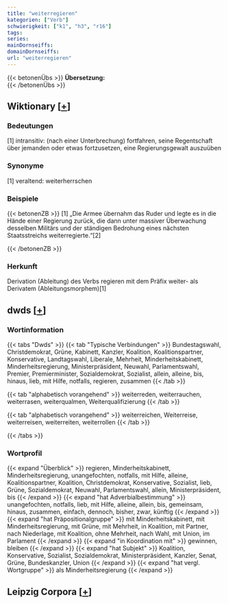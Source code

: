 ```yaml
---
title: "weiterregieren"
kategorien: ["Verb"]
schwierigkeit: ["k1", "h3", "r16"]
tags:
series:
mainDornseiffs:
domainDornseiffs:
url: "weiterregieren"
---
```


{{< betonenÜbs >}}
**Übersetzung:**  
{{< /betonenÜbs >}}

## Wiktionary [[+](https://de.wiktionary.org/wiki/weiterregieren)]

### Bedeutungen
[1] intransitiv: (nach einer Unterbrechung) fortfahren, seine Regentschaft über jemanden oder etwas fortzusetzen, eine Regierungsgewalt auszuüben  

### Synonyme
[1] veraltend: weiterherrschen  

### Beispiele
{{< betonenZB >}}
[1] „Die Armee übernahm das Ruder und legte es in die Hände einer Regierung zurück, die dann unter massiver Überwachung desselben Militärs und der ständigen Bedrohung eines nächsten Staatsstreichs weiterregierte.“[2]  

{{< /betonenZB >}}
### Herkunft
Derivation (Ableitung) des Verbs regieren mit dem Präfix weiter- als Derivatem (Ableitungsmorphem)[1]  



## dwds [[+](https://www.dwds.de/wb/weiterregieren)]

### Wortinformation
{{< tabs "Dwds" >}}
{{< tab "Typische Verbindungen" >}}
Bundestagswahl, Christdemokrat, Grüne, Kabinett, Kanzler, Koalition, Koalitionspartner, Konservative, Landtagswahl, Liberale, Mehrheit, Minderheitskabinett, Minderheitsregierung, Ministerpräsident, Neuwahl, Parlamentswahl, Premier, Premierminister, Sozialdemokrat, Sozialist, allein, alleine, bis, hinaus, lieb, mit Hilfe, notfalls, regieren, zusammen
{{< /tab >}}

{{< tab "alphabetisch vorangehend" >}}
weiterreden, weiterrauchen, weiterrasen, weiterqualmen, Weiterqualifizierung
{{< /tab >}}

{{< tab "alphabetisch vorangehend" >}}
weiterreichen, Weiterreise, weiterreisen, weiterreiten, weiterrollen
{{< /tab >}}

{{< /tabs >}}

### Wortprofil
{{< expand "Überblick" >}} regieren, Minderheitskabinett, Minderheitsregierung, unangefochten, notfalls, mit Hilfe, alleine, Koalitionspartner, Koalition, Christdemokrat, Konservative, Sozialist, lieb, Grüne, Sozialdemokrat, Neuwahl, Parlamentswahl, allein, Ministerpräsident, bis {{< /expand >}}
{{< expand "hat Adverbialbestimmung" >}} unangefochten, notfalls, lieb, mit Hilfe, alleine, allein, bis, gemeinsam, hinaus, zusammen, einfach, dennoch, bisher, zwar, künftig {{< /expand >}}
{{< expand "hat Präpositionalgruppe" >}} mit Minderheitskabinett, mit Minderheitsregierung, mit Grüne, mit Mehrheit, in Koalition, mit Partner, nach Niederlage, mit Koalition, ohne Mehrheit, nach Wahl, mit Union, im Parlament {{< /expand >}}
{{< expand "in Koordination mit" >}} gewinnen, bleiben {{< /expand >}}
{{< expand "hat Subjekt" >}} Koalition, Konservative, Sozialist, Sozialdemokrat, Ministerpräsident, Kanzler, Senat, Grüne, Bundeskanzler, Union {{< /expand >}}
{{< expand "hat vergl. Wortgruppe" >}} als Minderheitsregierung {{< /expand >}}

## Leipzig Corpora [[+](https://corpora.uni-leipzig.de/en/res?word=weiterregieren&corpusId=deu_newscrawl-public_2018)]

